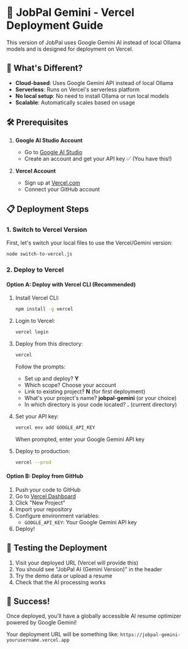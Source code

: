# 🚀 JobPal Gemini - Vercel Deployment Guide

This version of JobPal uses Google Gemini AI instead of local Ollama models and is designed for deployment on Vercel.

## 🎯 What's Different?

- **Cloud-based**: Uses Google Gemini API instead of local Ollama
- **Serverless**: Runs on Vercel's serverless platform
- **No local setup**: No need to install Ollama or run local models
- **Scalable**: Automatically scales based on usage

## 🛠️ Prerequisites

1. **Google AI Studio Account**
   - Go to [Google AI Studio](https://aistudio.google.com/)
   - Create an account and get your API key ✅ (You have this!)

2. **Vercel Account**
   - Sign up at [Vercel.com](https://vercel.com/)
   - Connect your GitHub account

## 📋 Deployment Steps

### 1. Switch to Vercel Version

First, let's switch your local files to use the Vercel/Gemini version:

```bash
node switch-to-vercel.js
```

### 2. Deploy to Vercel

#### Option A: Deploy with Vercel CLI (Recommended)

1. Install Vercel CLI:
   ```bash
   npm install -g vercel
   ```

2. Login to Vercel:
   ```bash
   vercel login
   ```

3. Deploy from this directory:
   ```bash
   vercel
   ```
   
   Follow the prompts:
   - Set up and deploy? **Y**
   - Which scope? Choose your account
   - Link to existing project? **N** (for first deployment)
   - What's your project's name? **jobpal-gemini** (or your choice)
   - In which directory is your code located? **.** (current directory)

4. Set your API key:
   ```bash
   vercel env add GOOGLE_API_KEY
   ```
   When prompted, enter your Google Gemini API key

5. Deploy to production:
   ```bash
   vercel --prod
   ```

#### Option B: Deploy from GitHub

1. Push your code to GitHub
2. Go to [Vercel Dashboard](https://vercel.com/dashboard)
3. Click "New Project"
4. Import your repository
5. Configure environment variables:
   - `GOOGLE_API_KEY`: Your Google Gemini API key
6. Deploy!

## 🧪 Testing the Deployment

1. Visit your deployed URL (Vercel will provide this)
2. You should see "JobPal AI (Gemini Version)" in the header
3. Try the demo data or upload a resume
4. Check that the AI processing works

## 🎉 Success!

Once deployed, you'll have a globally accessible AI resume optimizer powered by Google Gemini!

Your deployment URL will be something like: `https://jobpal-gemini-yourusername.vercel.app`
